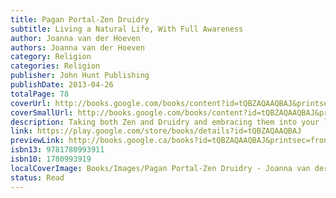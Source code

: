 ```yaml
---
title: Pagan Portal-Zen Druidry
subtitle: Living a Natural Life, With Full Awareness
author: Joanna van der Hoeven
authors: Joanna van der Hoeven
category: Religion
categories: Religion
publisher: John Hunt Publishing
publishDate: 2013-04-26
totalPage: 78
coverUrl: http://books.google.com/books/content?id=tQBZAQAAQBAJ&printsec=frontcover&img=1&zoom=1&edge=curl&source=gbs_api
coverSmallUrl: http://books.google.com/books/content?id=tQBZAQAAQBAJ&printsec=frontcover&img=1&zoom=5&edge=curl&source=gbs_api
description: Taking both Zen and Druidry and embracing them into your life can be a wonderful and ongoing process of discovery, not only of the self but of the entire world around you. Looking at ourselves and at the natural world around us, we realise that everything is in constant change and flux - like waves on the ocean, they are all part of one thing that is made up of everything. Even after the wave has crashed upon the shore, the ocean is still there, the wave is still there - it has merely changed its form. The aim of this text is to show how Zen teachings and Druidry can combine to create a peaceful life path that is completely and utterly dedicated to the here and now, to the earth and her rhythms, and to the flow that is life itself. ,
link: https://play.google.com/store/books/details?id=tQBZAQAAQBAJ
previewLink: http://books.google.ca/books?id=tQBZAQAAQBAJ&printsec=frontcover&dq=zen+druidry&hl=&as_pt=BOOKS&cd=2&source=gbs_api
isbn13: 9781780993911
isbn10: 1780993919
localCoverImage: Books/Images/Pagan Portal-Zen Druidry - Joanna van der Hoeven.jpg
status: Read
---
```

